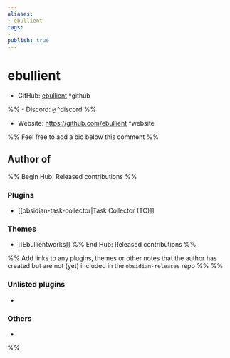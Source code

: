 ```yaml
---
aliases:
- ebullient
tags: 
- 
publish: true
---
```


# ebullient

- GitHub: [ebullient](https://github.com/ebullient/) ^github

%% - Discord: `@` ^discord %%

- Website: <https://github.com/ebullient> ^website

<!-- - [[Publish sites|Publish site]]: ^publish -->

%% Feel free to add a bio below this comment %%


## Author of

%% Begin Hub: Released contributions %%
### Plugins
- [[obsidian-task-collector|Task Collector (TC)]]

### Themes
- [[Ebullientworks]]
%% End Hub: Released contributions %%

%% Add links to any plugins, themes or other notes that the author has created but are not (yet) included in the `obsidian-releases` repo %%
%%
### Unlisted plugins

- 

### Others

- 
%%

<!--
## Sponsor this author

- [[GitHub sponsors]]: [Sponsor @ebullient on GitHub Sponsors](https://github.com/sponsors/ebullient) ^github-sponsor
- [[Buy me a coffee]]: ^buy-me-a-coffee
- [[PayPal]]: ^paypal
- [[Patreon]]: ^patreon

-->

<!--
## Follow this author

- [[YouTube Channels|On YouTube]]: ^youtube
- Twitter: ^twitter
- ...
-->